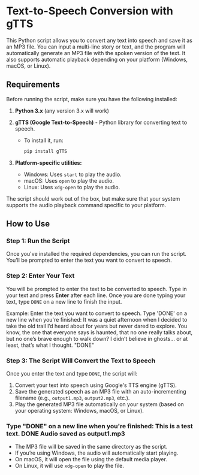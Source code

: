 # Text-to-Speech Conversion with gTTS

This Python script allows you to convert any text into speech and save it as an MP3 file. You can input a multi-line story or text, and the program will automatically generate an MP3 file with the spoken version of the text. It also supports automatic playback depending on your platform (Windows, macOS, or Linux).

## Requirements

Before running the script, make sure you have the following installed:

1. **Python 3.x** (any version 3.x will work)
2. **gTTS (Google Text-to-Speech)** - Python library for converting text to speech.
   - To install it, run:
     ```bash
     pip install gTTS
     ```

3. **Platform-specific utilities:**
   - Windows: Uses `start` to play the audio.
   - macOS: Uses `open` to play the audio.
   - Linux: Uses `xdg-open` to play the audio.

The script should work out of the box, but make sure that your system supports the audio playback command specific to your platform.

## How to Use

### Step 1: Run the Script
Once you've installed the required dependencies, you can run the script. You’ll be prompted to enter the text you want to convert to speech.

### Step 2: Enter Your Text
You will be prompted to enter the text to be converted to speech. Type in your text and press **Enter** after each line. Once you are done typing your text, type `DONE` on a new line to finish the input.

Example:
Enter the text you want to convert to speech. Type 'DONE' on a new line when you're finished: It was a quiet afternoon when I decided to take the old trail I’d heard about for years but never dared to explore. You know, the one that everyone says is haunted, that no one really talks about, but no one’s brave enough to walk down? I didn’t believe in ghosts… or at least, that’s what I thought. "DONE"


### Step 3: The Script Will Convert the Text to Speech
Once you enter the text and type `DONE`, the script will:

1. Convert your text into speech using Google's TTS engine (gTTS).
2. Save the generated speech as an MP3 file with an auto-incrementing filename (e.g., `output1.mp3`, `output2.mp3`, etc.).
3. Play the generated MP3 file automatically on your system (based on your operating system: Windows, macOS, or Linux).

### Type "DONE" on a new line when you're finished: This is a test text. DONE Audio saved as output1.mp3


- The MP3 file will be saved in the same directory as the script.
- If you’re using Windows, the audio will automatically start playing.
- On macOS, it will open the file using the default media player.
- On Linux, it will use `xdg-open` to play the file.

